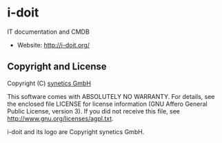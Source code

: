 #   i-doit

IT documentation and CMDB

*   Website: <http://i-doit.org/>


##   Copyright and License

Copyright (C) [synetics GmbH](http://www.i-doit.com/)

This software comes with ABSOLUTELY NO WARRANTY. For details, see the enclosed file LICENSE for license information (GNU Affero General Public License, version 3). If you did not receive this file, see <http://www.gnu.org/licenses/agpl.txt>.

i-doit and its logo are Copyright synetics GmbH.

